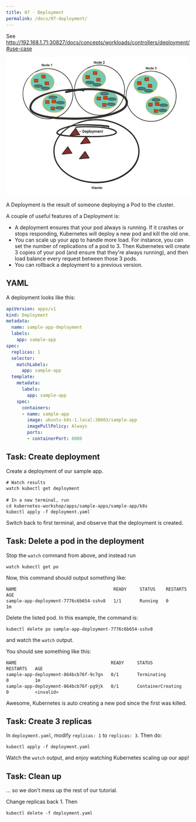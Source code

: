 ```yaml
---
title: 07 - Deployment
permalink: /docs/07-deployment/
---
```


See http://192.168.1.71:30827/docs/concepts/workloads/controllers/deployment/#use-case

![text](../../assets/img/deployment.png)

A Deployment is the result of someone deploying a Pod to the cluster. 

A couple of useful features of a Deployment is:
* A deployment ensures that your pod always is running. If it crashes or stops responding, Kubernetes will
deploy a new pod and kill the old one.
* You can scale up your app to handle more load. For instance, you can set the number of replications of a pod
to 3. Then Kubernetes will create 3 copies of your pod (and ensure that they're always running), and then load
balance every request between those 3 pods.
* You can rollback a deployment to a previous version.

## YAML

A deployment looks like this:

```yaml
apiVersion: apps/v1
kind: Deployment
metadata:
  name: sample-app-deployment
  labels:
    app: sample-app
spec:
  replicas: 1
  selector:
    matchLabels:
      app: sample-app
  template:
    metadata:
      labels:
        app: sample-app
    spec:
      containers:
      - name: sample-app
        image: ubuntu-k8s-1.local:30603/sample-app
        imagePullPolicy: Always
        ports:
        - containerPort: 8080
```

## Task: Create deployment

Create a deployment of our sample app.

```
# Watch results
watch kubectl get deployment

# In a new terminal, run
cd kubernetes-workshop/apps/sample-apps/sample-app/k8s
kubectl apply -f deployment.yaml
```
Switch back to first terminal, and observe that the deployment is created.


## Task: Delete a pod in the deployment

Stop the `watch` command from above, and instead run

```
watch kubectl get po
```

Now, this command should output something like:


```
NAME                                     READY     STATUS    RESTARTS   AGE
sample-app-deployment-7776c6b654-sshv8   1/1       Running   0          1m
```

Delete the listed pod. In this example, the command is:

```
kubectl delete po sample-app-deployment-7776c6b654-sshv8
```

and watch the `watch` output.

You should see something like this:

```
NAME                                    READY     STATUS              RESTARTS   AGE
sample-app-deployment-864bcb76f-9c7gn   0/1       Terminating         0          1m
sample-app-deployment-864bcb76f-pg9jk   0/1       ContainerCreating   0          <invalid>
```

Awesome, Kubernetes is auto creating a new pod since the first was killed.

## Task: Create 3 replicas

In `deployment.yaml`, modify `replicas: 1` to `replicas: 3`. Then do:

```
kubectl apply -f deployment.yaml
```

Watch the `watch` output, and enjoy watching Kubernetes scaling up our app!

## Task: Clean up

... so we don't mess up the rest of our tutorial.

Change replicas back 1. Then

```
kubectl delete -f deployment.yaml
```
